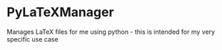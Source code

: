 # PyLaTeXManager
Manages LaTeX files for me using python - this is intended for my very specific use case
